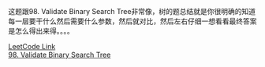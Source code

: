 这题跟98. Validate Binary Search Tree非常像，树的题总结就是你很明确的知道每一层要干什么然后需要什么参数，然后就对比，然后左右仔细一想看看最终答案是怎么得出来得。。。。

[LeetCode Link](https://leetcode.com/problems/maximum-difference-between-node-and-ancestor/)  
[98. Validate Binary Search Tree](https://leetcode.com/problems/validate-binary-search-tree/)